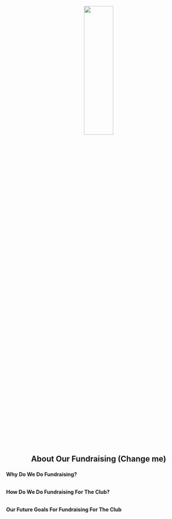 <img src="https://raw.githubusercontent.com/Lin8x/CyberSecCanvas/master/images/glitchywaves.gif" width="100%" height="10">

<p align="center"> <img src="https://raw.githubusercontent.com/Lin8x/CyberSecCanvas/master/images/fundraisingimageglitch.png" width="40%" height="30%"> </p>

<img src="https://raw.githubusercontent.com/Lin8x/CyberSecCanvas/master/images/glitchywaves.gif" width="100%" height="10">

## <p align="center"> About Our Fundraising (Change me) </p>

**Why Do We Do Fundraising?**
<br><br>

**How Do We Do Fundraising For The Club?**
<br><br>

**Our Future Goals For Fundraising For The Club**
<br><br>

<img src="https://raw.githubusercontent.com/Lin8x/CyberSecCanvas/master/images/glitchywaves.gif" width="100%" height="10">
